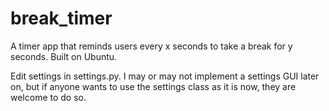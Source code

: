 # break_timer
A timer app that reminds users every x seconds to take a break for y seconds.  Built on Ubuntu.

Edit settings in settings.py.  I may or may not implement a settings GUI later on, but if anyone wants to use the settings class as it is now, they are welcome to do so.
